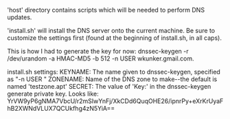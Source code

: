 'host' directory contains scripts which will be needed to perform DNS updates.

'install.sh' will install the DNS server onto the current machine. Be sure to customize the settings first (found at the beginning of install.sh, in all caps).

This is how I had to generate the key for now: dnssec-keygen -r /dev/urandom -a HMAC-MD5 -b 512 -n USER wkunker.gmail.com.

install.sh settings:
KEYNAME: The name given to dnssec-keygen, specified as "-n USER <name>"
ZONENAME: Name of the DNS zone to make--the default is named 'testzone.apt'
SECRET: The value of 'Key:' in the dnssec-keygen generate private key. Looks like: YrVW9yP6gNMA7VbcU/r2mSIwYnFj/XkCDd6QuqOHE26/ipnrPy+eXrKrUyaFhB2XWNdVLUX7QCUkfhg4zN5YiA==

